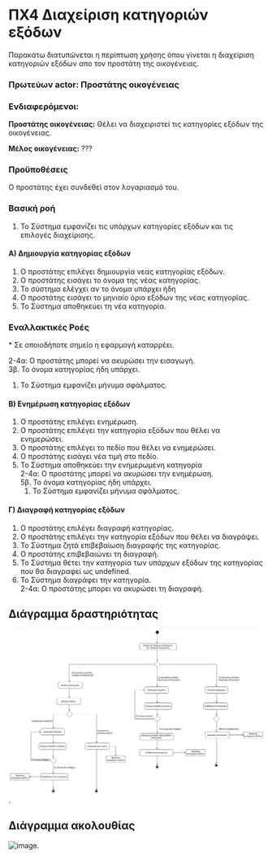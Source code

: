 # ΠΧ4 Διαχείριση κατηγοριών εξόδων
Παρακάτω διατυπώνεται η περίπτωση χρήσης όπου γίνεται η διαχείριση κατηγοριών εξόδων απο τον προστάτη της οικογένειας.

### Πρωτεύων actor: Προστάτης οικογένειας

### Ενδιαφερόμενοι:

**Προστάτης οικογένειας:** Θέλει να διαχειριστεί τις κατηγορίες εξόδων της οικογένειας.

**Μέλος οικογένειας:** ???

### Προϋποθέσεις
Ο προστάτης έχει συνδεθεί στον λογαριασμό του.

### Βασική ροή
1. Το Σύστημα εμφανίζει τις υπάρχων κατηγορίες εξόδων και τις επιλογές διαχείρισης.

#### Α) Δημιουργία κατηγορίας εξόδων
1. Ο προστάτης επιλέγει δημιουργία νεας κατηγορίας εξόδων.
2. Ο προστάτης εισάγει το όνομα της νέας κατηγορίας.
3. Το σύστημα ελέγχει αν το όνομα υπάρχει ήδη
4. Ο προστάτης εισάγει το μηνιαίο όριο εξόδων της νέας κατηγορίας.
5. Το Σύστημα αποθηκεύει τη νέα κατηγορία.


### Εναλλακτικές Ροές
\* Σε οποιοδήποτε σημείο η εφαρμογή καταρρέει.

2-4α: Ο προστάτης μπορεί να ακυρώσει την εισαγωγή. \
3β. Το όνομα κατηγορίας ήδη υπάρχει.
1. Το Σύστημα εμφανίζει μήνυμα σφάλματος.

#### Β) Ενημέρωση κατηγορίας εξόδων
1. Ο προστάτης επιλέγει ενημέρωση.
2. Ο προστάτης επιλέγει την κατηγορία εξόδων που θέλει να ενημερώσει.
3. Ο προστάτης επιλέγει το πεδίο που θέλει να ενημερώσει.
4. Ο προστάτης εισάγει νέα τιμή στο πεδίο.
5. Το Σύστημα αποθηκεύει την ενημερωμένη κατηγορία \
2-4α: Ο προστάτης μπορεί να ακυρώσει την ενημέρωση. \
5β. Το όνομα κατηγορίας ήδη υπάρχει. 
    1. Το Σύστημα εμφανίζει μήνυμα σφάλματος.

#### Γ) Διαγραφή κατηγορίας εξόδων
1. Ο προστάτης επιλέγει διαγραφή κατηγορίας.
2. Ο προστάτης επιλέγει την κατηγορία εξόδων που θέλει να διαγράψει.
3. Το Σύστημα ζητά επιβεβαίωση διαγραφής της κατηγορίας.
4. Ο προστάτης επιβεβαιώνει τη διαγραφή.
5. Το Σύστημα θέτει την κατηγορία των υπάρχων εξόδων της κατηγορίας που θα διαγραφεί ως undefined.
6. Το Σύστημα διαγράφει την κατηγορία. \
2-4α: Ο προστάτης μπορει να ακυρώσει τη διαγραφή.



## Διάγραμμα δραστηριότητας
![image](/docs/markdown/uml/requirements/uc4-activity-diagram.png).

## Διάγραμμα ακολουθίας
![image](/docs/markdown/uml/requirements/).